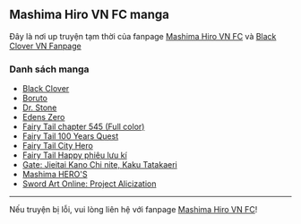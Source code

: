 ## Mashima Hiro VN FC manga
Đây là nơi up truyện tạm thời của fanpage [Mashima Hiro VN FC](https://fb.com/mashimahirovnfc) và [Black Clover VN Fanpage](https://fb.com/Black-Clover-VN-Fanpage-1049221435105449)
### Danh sách manga
- [Black Clover](/mangas/black-clover.html)
- [Boruto](/mangas/boruto.html)
- [Dr. Stone](/mangas/dr-stone.html)
- [Edens Zero](/mangas/ez.html)
- [Fairy Tail chapter 545 (Full color)](/ft/full-color-fairy-tail-chapter-545.5461.html)
- [Fairy Tail 100 Years Quest](/mangas/ft100.html)
- [Fairy Tail City Hero](/mangas/ftch.html)
- [Fairy Tail Happy phiêu lưu kí](/mangas/ftha.html)
- [Gate: Jieitai Kano Chi nite, Kaku Tatakaeri](/mangas/gate-jieitai.html)
- [Mashima HERO'S](/mangas/heros.html)
- [Sword Art Online: Project Alicization](/mangas/sao-pa.html)

---
Nếu truyện bị lỗi, vui lòng liên hệ với fanpage [Mashima Hiro VN FC](https://fb.com/mashimahirovnfc)!